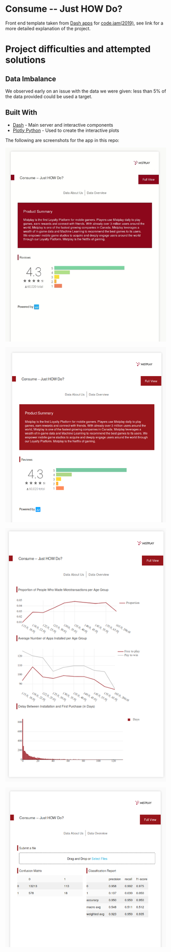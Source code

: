 # Consume -- Just HOW Do?

Front end template taken from [Dash apps](https://github.com/plotly/dash-sample-apps/tree/master/apps/dash-financial-report) for [code.jam(2019)](https://devpost.com/software/consume-just-how-do), see link for a more detailed explanation of the project.

# Project difficulties and attempted solutions

## Data Imbalance
We observed early on an issue with the data we were given: less than 5% of the data provided could be used a target. 	

## Built With

- [Dash](https://dash.plot.ly/) - Main server and interactive components
- [Plotly Python](https://plot.ly/python/) - Used to create the interactive plots

The following are screenshots for the app in this repo:

![animated](screenshots/demo.gif)

![screenshot](screenshots/p1-overview.png)

![screenshot](screenshots/p2-dashboard.png)

![screenshot](screenshots/p3-eval.png)